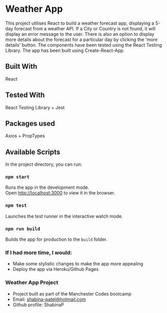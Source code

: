 # Weather App

This project utilises React to build a weather forecast app, displaying a 5-day forecast from a weather API. If a City or Country is not found, it will display an error message to the user. There is also an option to display more details about the forecast for a particular day by clicking the 'more details' button. The components have been tested using the React Testing Library. 
The app has been built using Create-React-App.

## Built With
React

## Tested With
React Testing Library + Jest

## Packages used
Axios + PropTypes

## Available Scripts

In the project directory, you can run:

### `npm start`

Runs the app in the development mode.\
Open [http://localhost:3000](http://localhost:3000) to view it in the browser.

### `npm test`

Launches the test runner in the interactive watch mode.

### `npm run build`

Builds the app for production to the `build` folder.

### If I had more time, I would:

- Make some stylistic changes to make the app more appealing
- Deploy the app via Heroku/Github Pages

### Weather App Project
- Project built as part of the Manchester Codes bootcamp
- Email: shabina-patel@hotmail.com 
- Github profile: ShabinaP




